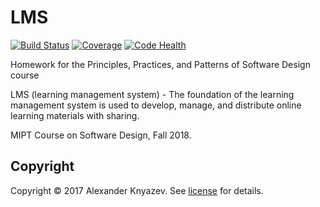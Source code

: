 # LMS

[![Build Status][travis-badge]][travis-url]
[![Coverage][coverage-image]][coverage-url]
[![Code Health](https://landscape.io/github/sashanight/LMS/master/landscape.svg?style=flat)](https://landscape.io/github/sashanight/LMS/master)

Homework for the Principles, Practices, and Patterns of Software Design course

LMS (learning management system) - The foundation of the learning management system is used to develop, manage, 
and distribute online learning materials with sharing.

MIPT Course on Software Design, Fall 2018.

## Copyright

Copyright © 2017 Alexander Knyazev. See [license] for details.

[license]: LICENSE.txt
[travis-url]: https://travis-ci.org/sashanight/LMS
[travis-badge]: https://travis-ci.org/sashanight/LMS.svg?branch=master
[coverage-image]: https://codecov.io/gh/sashanight/LMS/branch/master/graph/badge.svg
[coverage-url]: https://codecov.io/gh/sashanight/LMS
